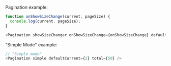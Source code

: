 Pagination example:

```js
function onShowSizeChange(current, pageSize) {
  console.log(current, pageSize);
}

<Pagination showSizeChanger onShowSizeChange={onShowSizeChange} defaultCurrent={3} total={500} />
```

"Simple Mode" example:
```js
// "Simple mode"
<Pagination simple defaultCurrent={2} total={50} />
```



